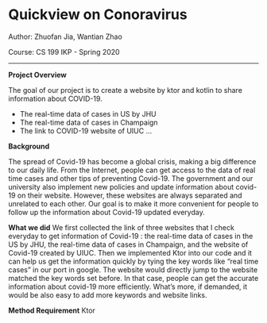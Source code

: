 # Quickview on Conoravirus
Author: Zhuofan Jia, Wantian Zhao

Course: CS 199 IKP - Spring 2020

---

**Project Overview**

The goal of our project is to create a website by ktor and kotlin to share information about COVID-19. 
* The real-time data of cases in US by JHU
* The real-time data of cases in Champaign
* The link to COVID-19 website of UIUC
...

**Background**

The spread of Covid-19 has become a global crisis, making a big difference to our daily life. 
From the Internet, people can get access to the data of real time cases and other tips of 
preventing Covid-19. The government and our university also implement new policies and update 
information about covid-19 on their website. However, these websites are always separated and 
unrelated to each other. Our goal is to make it more convenient for people to follow up the 
information about Covid-19 updated everyday.

**What we did**
We first collected the link of three websites that I check everyday to get information of Covid-19
: the real-time data of cases in the US by JHU, the real-time data of cases in Champaign, and the 
website of Covid-19 created by UIUC. Then we implemented Ktor into our code and it can help us get
 the information quickly by tying the key words like “real time cases” in our port in google. The 
 website would directly jump to the website matched the key words set before. In that case, people
  can get the accurate information about covid-19 more efficiently. What’s more, if demanded, it 
  would be also easy to add more keywords and website links. 

**Method Requirement**
Ktor